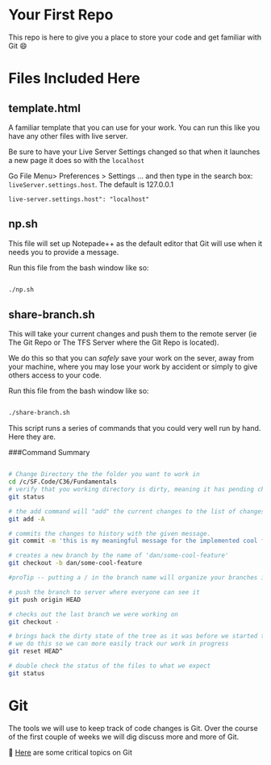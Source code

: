 # Your First Repo 
This repo is here to give you a place to store your code and get familiar with Git :smile:


# Files Included Here



## **template.html**
A familiar template that you can use for your work. You can run this like you have any other files with live server.

Be sure to have your Live Server Settings changed so that when it launches a new page it does so with the ```localhost```

Go File Menu> Preferences > Settings ... and then type in the search box: ```liveServer.settings.host```. The default is 127.0.0.1

``` 
live-server.settings.host": "localhost"
```

## **np.sh**
This file will set up Notepade++ as the default editor that Git will use when it needs you to provide a message.

Run this file from the bash window like so:
``` bash

./np.sh

```


## **share-branch.sh**
This will take your current changes and push them to the remote server (ie The Git Repo or The TFS Server where the Git Repo is located). 

We do this so that you can _safely_ save your work on the sever, away from your machine, where you may lose your work by accident or simply to give others access to your code.  

Run this file from the bash window like so:
``` bash

./share-branch.sh

```

This script runs a series of commands that you could very well run by hand. Here they are.

###Command Summary
``` bash

# Change Directory the the folder you want to work in
cd /c/SF.Code/C36/Fundamentals
# verify that you working directory is dirty, meaning it has pending changes
git status

# the add command will "add" the current changes to the list of changes to be committed
git add -A

# commits the changes to history with the given message.
git commit -m 'this is my meaningful message for the implemented cool feature'

# creates a new branch by the name of 'dan/some-cool-feature'
git checkout -b dan/some-cool-feature

#proTip -- putting a / in the branch name will organize your branches into a folder structure in our Git Repo's

# push the branch to server where everyone can see it
git push origin HEAD

# checks out the last branch we were working on
git checkout -

# brings back the dirty state of the tree as it was before we started this
# we do this so we can more easily track our work in progress
git reset HEAD^

# double check the status of the files to what we expect
git status
```


# Git
The tools we will use to keep track of code changes is Git. Over the course of the first couple of weeks we will dig discuss more and more of Git. 

:key: [Here](http://code.sabio.la:8080/tfs/SabioCollection/Content-General/_wiki/wikis/Content-General.wiki?wikiVersion=GBwikiMaster&pagePath=%2FGit%20Welcome) are some critical topics on Git 





